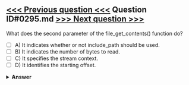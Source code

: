[<<< Previous question <<<](0294.md)   Question ID#0295.md   [>>> Next question >>>](0296.md)
---

What does the second parameter of the file_get_contents() function do?

- [ ] A) It indicates whether or not include_path should be used.
- [ ] B) It indicates the number of bytes to read.
- [ ] C) It specifies the stream context.
- [ ] D) It identifies the starting offset.

<details><summary><b>Answer</b></summary>
<p>
  Answer: <strong>A</strong>
</p>
</details>
